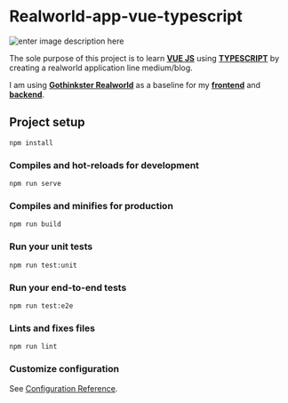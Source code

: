 # Realworld-app-vue-typescript

![enter image description here](https://raw.githubusercontent.com/gothinkster/realworld/master/media/realworld.png)

The sole purpose of this project is to learn **[VUE JS](vuejs.org/)** using **[TYPESCRIPT](https://www.typescriptlang.org/)** by creating a realworld application line medium/blog.

I am using **[Gothinkster Realworld](https://github.com/gothinkster/realworld)** as a baseline for my **[frontend](https://github.com/gothinkster/realworld-starter-kit/blob/master/FRONTEND_INSTRUCTIONS.md)** and **[backend](https://github.com/gothinkster/realworld/tree/master/api)**.

## Project setup
```
npm install
```

### Compiles and hot-reloads for development
```
npm run serve
```

### Compiles and minifies for production
```
npm run build
```

### Run your unit tests
```
npm run test:unit
```

### Run your end-to-end tests
```
npm run test:e2e
```

### Lints and fixes files
```
npm run lint
```

### Customize configuration
See [Configuration Reference](https://cli.vuejs.org/config/).
